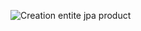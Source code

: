 ![Creation entite jpa product](https://github.com/ZOUHAIDI-Mohamed-Ettayeb/TP2_JEE/assets/138864105/fb7f1f4c-d6dd-4308-8c2e-fb60bcd79e02)
